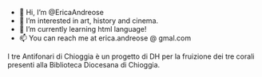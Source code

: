 - 👋 Hi, I’m @EricaAndreose
- 👀 I’m interested in art, history and cinema.
- 🌱 I’m currently learning html language!
- 📫 You can reach me at erica.andreose @ gmal.com

<!---
EricaAndreose/EricaAndreose is a ✨ special ✨ repository because its `README.md` (this file) appears on your GitHub profile.
You can click the Preview link to take a look at your changes.
--->

I tre Antifonari di Chioggia è un progetto di DH per la fruizione dei tre corali presenti alla Biblioteca Diocesana di Chioggia.
